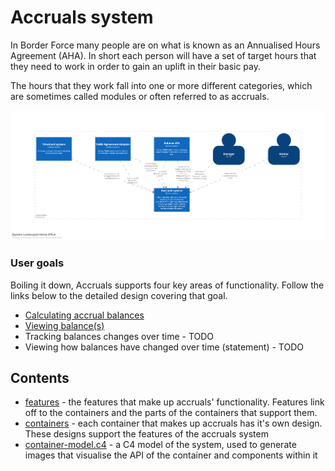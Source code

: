 # Accruals system

In Border Force many people are on what is known as an Annualised Hours Agreement (AHA). In short each person will have a set of target hours that they need to work in order to gain an uplift in their basic pay. 

The hours that they work fall into one or more different categories, which are sometimes called modules or often referred to as accruals.

![landscape.png](./images/landscape.png)

### User goals
Boiling it down, Accruals supports four key areas of functionality. Follow the links below to the detailed design covering that goal.

- [Calculating accrual balances ](./containers/balance-calculator/orchestration/index.md)
- [Viewing balance(s)](./containers/rest-api/orchestration/calculate-and-display-accrual-summary.md)
- Tracking balances changes over time - TODO
- Viewing how balances have changed over time (statement) - TODO

## Contents

- [features](./features/) - the features that make up accruals' functionality. Features link off to the containers and the parts of the containers that support them. 
- [containers](./containers/) - each container that makes up accruals has it's own design. These designs support the features of the accruals system
- [container-model.c4](./container-model.c4) - a C4 model of the system, used to generate images that visualise the API of the container and components within it

